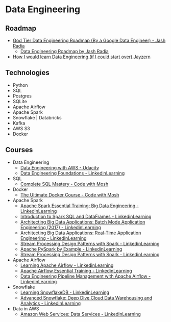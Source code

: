 # Data Engineering

## Roadmap

* [God Tier Data Engineering Roadmap (By a Google Data Engineer) - Jash Radia](https://youtu.be/WgCavqDntlQ)
  * [Data Engineering Roadmap by Jash Radia](assets/data-engineering-roadmap-by-jash-radia.pdf)
* [How I would learn Data Engineering (if I could start over) Jayzern](https://youtu.be/VSxF0bb-JH4)

## Technologies

* Python
* SQL
* Postgres
* SQLite
* Apache Airflow
* Apache Spark
* Snowflake | Databricks
* Kafka
* AWS S3
* Docker

## Courses

* Data Engineering
  * [Data Engineering with AWS - Udacity](https://www.udacity.com/course/data-engineer-nanodegree--nd027)
  * [Data Engineering Foundations - LinkedinLearning](https://www.linkedin.com/learning/data-engineering-foundations)
* SQL
  * [Complete SQL Mastery - Code with Mosh](https://codewithmosh.com/p/complete-sql-mastery)
* Docker
  * [The Ultimate Docker Course - Code with Mosh](https://codewithmosh.com/p/the-ultimate-docker-course)
* Apache Spark
  * [Apache Spark Essential Training: Big Data Engineering - LinkedinLearning](https://www.linkedin.com/learning/apache-spark-essential-training-big-data-engineering-14259237)
  * [Introduction to Spark SQL and DataFrames - LinkedinLearning](https://www.linkedin.com/learning/introduction-to-spark-sql-and-dataframes)
  * [Architecting Big Data Applications: Batch Mode Application Engineering (2017) - LinkedinLearning](https://www.linkedin.com/learning/architecting-big-data-applications-batch-mode-application-engineering-2017)
  * [Architecting Big Data Applications: Real-Time Application Engineering - LinkedinLearning](https://www.linkedin.com/learning/architecting-big-data-applications-real-time-application-engineering)
  * [Stream Processing Design Patterns with Spark - LinkedinLearning](https://www.linkedin.com/learning/stream-processing-design-patterns-with-spark)
  * [Apache PySpark by Example - LinkedinLearning](https://www.linkedin.com/learning/apache-pyspark-by-example)
  * [Stream Processing Design Patterns with Spark - LinkedinLearning](https://www.linkedin.com/learning/stream-processing-design-patterns-with-spark)
* Apache Airflow
  * [Learning Apache Airflow - LinkedinLearning](https://www.linkedin.com/learning/learning-apache-airflow)
  * [Apache Airflow Essential Training - LinkedinLearning](https://www.linkedin.com/learning/apache-airflow-essential-training?u=73384250)
  * [Data Engineering Pipeline Management with Apache Airflow - LinkedinLearning](https://www.linkedin.com/learning/data-engineering-pipeline-management-with-apache-airflow)
* Snowflake
  * [Learning SnowflakeDB - LinkedinLearning](https://www.linkedin.com/learning/learning-snowflakedb?u=73384250)
  * [Advanced Snowflake: Deep Dive Cloud Data Warehousing and Analytics - LinkedinLearning](https://www.linkedin.com/learning/advanced-snowflake-deep-dive-cloud-data-warehousing-and-analytics)
* Data in AWS
  * [Amazon Web Services: Data Services - LinkedinLearning](https://www.linkedin.com/learning/amazon-web-services-data-services-2)
